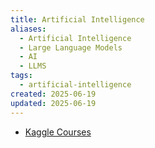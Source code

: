```yaml
---
title: Artificial Intelligence
aliases:
  - Artificial Intelligence
  - Large Language Models
  - AI
  - LLMS
tags:
  - artificial-intelligence
created: 2025-06-19
updated: 2025-06-19
---
```


- [Kaggle Courses](https://www.kaggle.com/learn/intro-to-machine-learning)